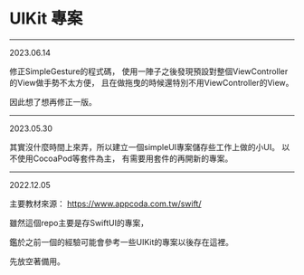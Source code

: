 # UIKit 專案

---
2023.06.14

修正SimpleGesture的程式碼，
使用一陣子之後發現預設對整個ViewController的View做手勢不太方便，
且在做拖曳的時候還特別不用ViewController的View。

因此想了想再修正一版。

---
2023.05.30

其實沒什麼時間上來弄，所以建立一個simpleUI專案儲存些工作上做的小UI。
以不使用CocoaPod等套件為主，
有需要用套件的再開新的專案。

---
2022.12.05

主要教材來源： https://www.appcoda.com.tw/swift/

雖然這個repo主要是存SwiftUI的專案，

鑑於之前一個的經驗可能會參考一些UIKit的專案以後存在這裡。

先放空著備用。


